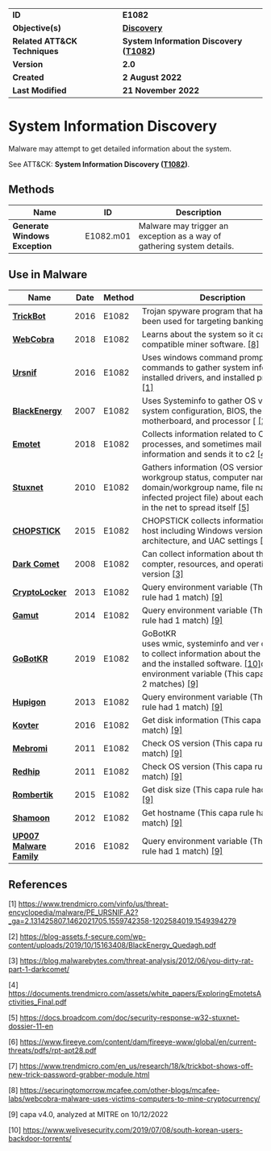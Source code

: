 <table>
<tr>
<td><b>ID</b></td>
<td><b>E1082</b></td>
</tr>
<tr>
<td><b>Objective(s)</b></td>
<td><b><a href="../discovery">Discovery</a></b></td>
</tr>
<tr>
<td><b>Related ATT&CK Techniques</b></td>
<td><b>System Information Discovery (<a href="https://attack.mitre.org/techniques/T1082">T1082</a>)</b></td>
</tr>
<tr>
<td><b>Version</b></td>
<td><b>2.0</b></td>
</tr>
<tr>
<td><b>Created</b></td>
<td><b>2 August 2022</b></td>
</tr>
<tr>
<td><b>Last Modified</b></td>
<td><b>21 November 2022</b></td>
</tr>
</table>


# System Information Discovery

Malware may attempt to get detailed information about the system. 

See ATT&CK: **System Information Discovery ([T1082](https://attack.mitre.org/techniques/T1082/))**.

## Methods

|Name|ID|Description|
|---|---|---|
|**Generate Windows Exception**|E1082.m01|Malware may trigger an exception as a way of gathering system details.|

## Use in Malware

|Name|Date|Method|Description|
|---|---|---|---|
|[**TrickBot**](../xample-malware/trickbot.md)|2016|E1082|Trojan spyware program that has mainly been used for targeting banking sites. [[7]](#7)|
|[**WebCobra**](../xample-malware/webcobra.md)|2018|E1082|Learns about the system so it can drop compatible miner software. [[8]](#8)|
|[**Ursnif**](../xample-malware/ursnif.md)|2016|E1082|Uses windows command prompt commands to gather system info, task list, installed drivers, and installed programs  [[1]](#1)|
|[**BlackEnergy**](../xample-malware/blackenergy.md)|2007|E1082|Uses Systeminfo to gather OS version, system configuration, BIOS, the motherboard, and processor [ [[2]](#2)|
|[**Emotet**](../xample-malware/emotet.md)|2018|E1082|Collects information related to OS, processes, and sometimes mail client information and sends it to c2 [[4]](#4)|
|[**Stuxnet**](../xample-malware/stuxnet.md)|2010|E1082|Gathers information (OS version, workgroup status, computer name, domain/workgroup name, file name of infected project file) about each computer in the net to spread itself  [[5]](#5)|
|[**CHOPSTICK**](../xample-malware/chopstick.md)|2015|E1082|CHOPSTICK collects information from the host including Windows version, CPU architecture, and UAC settings [[6]](#6)|
|[**Dark Comet**](../xample-malware/dark-comet.md)|2008|E1082|Can collect information about the compter, resources, and operating system version  [[3]](#3)|
|[**CryptoLocker**](../xample-malware/cryptolocker.md)|2013|E1082|Query environment variable (This capa rule had 1 match) [[9]](#9)|
|[**Gamut**](../xample-malware/gamut.md)|2014|E1082|Query environment variable (This capa rule had 1 match) [[9]](#9)|
|[**GoBotKR**](../xample-malware/gobotkr.md)|2019|E1082|GoBotKR uses wmic, systeminfo and ver commands to collect information about the system and the installed software. [[10]](#10)query environment variable (This capa rule had 2 matches) [[9]](#9)|
|[**Hupigon**](../xample-malware/hupigon.md)|2013|E1082|Query environment variable (This capa rule had 1 match) [[9]](#9)|
|[**Kovter**](../xample-malware/kovter.md)|2016|E1082|Get disk information (This capa rule had 1 match) [[9]](#9)|
|[**Mebromi**](../xample-malware/mebromi.md)|2011|E1082|Check OS version (This capa rule had 1 match) [[9]](#9)|
|[**Redhip**](../xample-malware/rebhip.md)|2011|E1082|Check OS version (This capa rule had 1 match) [[9]](#9)|
|[**Rombertik**](../xample-malware/rombertik.md)|2015|E1082|Get disk size (This capa rule had 1 match) [[9]](#9)|
|[**Shamoon**](../xample-malware/shamoon.md)|2012|E1082|Get hostname (This capa rule had 1 match) [[9]](#9)|
|[**UP007 Malware Family**](../xample-malware/up007.md)|2016|E1082|Query environment variable (This capa rule had 1 match) [[9]](#9)|

## References

<a name="1">[1]</a> https://www.trendmicro.com/vinfo/us/threat-encyclopedia/malware/PE_URSNIF.A2?_ga=2.131425807.1462021705.1559742358-1202584019.1549394279

<a name="2">[2]</a> https://blog-assets.f-secure.com/wp-content/uploads/2019/10/15163408/BlackEnergy_Quedagh.pdf

<a name="3">[3]</a> https://blog.malwarebytes.com/threat-analysis/2012/06/you-dirty-rat-part-1-darkcomet/

<a name="4">[4]</a> https://documents.trendmicro.com/assets/white_papers/ExploringEmotetsActivities_Final.pdf

<a name="5">[5]</a> https://docs.broadcom.com/doc/security-response-w32-stuxnet-dossier-11-en

<a name="6">[6]</a> https://www.fireeye.com/content/dam/fireeye-www/global/en/current-threats/pdfs/rpt-apt28.pdf

<a name="7">[7]</a> https://www.trendmicro.com/en_us/research/18/k/trickbot-shows-off-new-trick-password-grabber-module.html

<a name="8">[8]</a> https://securingtomorrow.mcafee.com/other-blogs/mcafee-labs/webcobra-malware-uses-victims-computers-to-mine-cryptocurrency/

<a name="9">[9]</a> capa v4.0, analyzed at MITRE on 10/12/2022

<a name="10">[10]</a> https://www.welivesecurity.com/2019/07/08/south-korean-users-backdoor-torrents/

